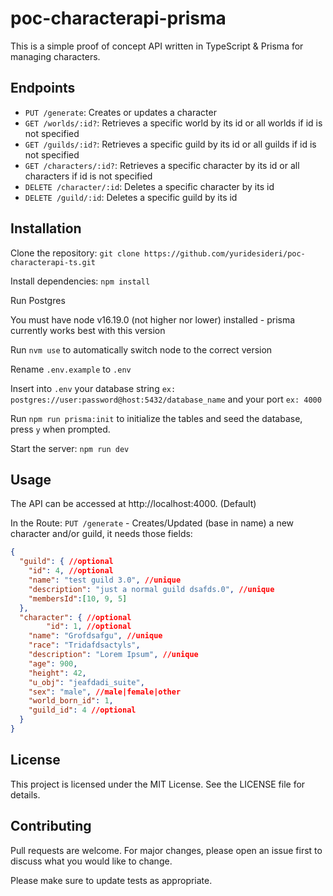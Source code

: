 # poc-characterapi-prisma

This is a simple proof of concept API written in TypeScript & Prisma for managing characters.

## Endpoints
<ul>
	<li><code>PUT /generate</code>: Creates or updates a character</li>
	<li><code>GET /worlds/:id?</code>: Retrieves a specific world by its id or all worlds if id is not specified </li>
	<li> <code>GET /guilds/:id?</code>: Retrieves a specific guild by its id or all guilds if id is not specified</li>
	<li><code>GET /characters/:id?</code>: Retrieves a specific character by its id or all characters if id is not specified </li>
	<li><code>DELETE /character/:id</code>: Deletes a specific character by its id </li>
	<li><code>DELETE /guild/:id</code>: Deletes a specific guild by its id </li>
</ul>


  
## Installation
Clone the repository: ```git clone https://github.com/yuridesideri/poc-characterapi-ts.git```

Install dependencies: ```npm install```

Run Postgres

You must have node v16.19.0 (not higher nor lower) installed - prisma currently works best with this version

Run `nvm use` to automatically switch node to the correct version

Rename `.env.example` to `.env`

Insert into `.env` your database string `ex: postgres://user:password@host:5432/database_name` and your port `ex: 4000`

Run `npm run prisma:init` to initialize the tables and seed the database, press `y` when prompted.

Start the server: ```npm run dev```
## Usage
The API can be accessed at http://localhost:4000. (Default)

In the Route: `PUT /generate` - Creates/Updated (base in name) a new character and/or guild, it needs those fields:
```json
{
  "guild": { //optional
    "id": 4, //optional
    "name": "test guild 3.0", //unique
    "description": "just a normal guild dsafds.0", //unique
    "membersId":[10, 9, 5]
  },
  "character": { //optional
      	"id": 1, //optional
	"name": "Grofdsafgu", //unique
	"race": "Tridafdsactyls",
	"description": "Lorem Ipsum", //unique 
	"age": 900,
	"height": 42,
	"u_obj": "jeafdadi_suite",
	"sex": "male", //male|female|other
	"world_born_id": 1,
	"guild_id": 4 //optional
  }
}
```
## License
This project is licensed under the MIT License. See the LICENSE file for details.

## Contributing
Pull requests are welcome. For major changes, please open an issue first to discuss what you would like to change.

Please make sure to update tests as appropriate.
